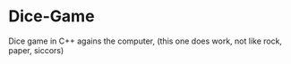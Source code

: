 # Dice-Game
Dice game in C++ agains the computer, (this one does work, not like rock, paper, siccors)
